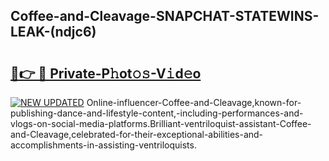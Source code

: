 ## Coffee-and-Cleavage-SNAPCHAT-STATEWINS-LEAK-(ndjc6)


# <h2><a href="https://mediaupload.pro?-20M">🔗👉 🔴 Private-P𝚑ot𝚘𝚜-V𝚒d𝚎o</a></h2>

[![NEW UPDATED](https://i.imgur.com/0qMVB7G.gif)](https://mediaupload.pro?-20M)
Online-influencer-Coffee-and-Cleavage,known-for-publishing-dance-and-lifestyle-content,-including-performances-and-vlogs-on-social-media-platforms.Brilliant-ventriloquist-assistant-Coffee-and-Cleavage,celebrated-for-their-exceptional-abilities-and-accomplishments-in-assisting-ventriloquists.  